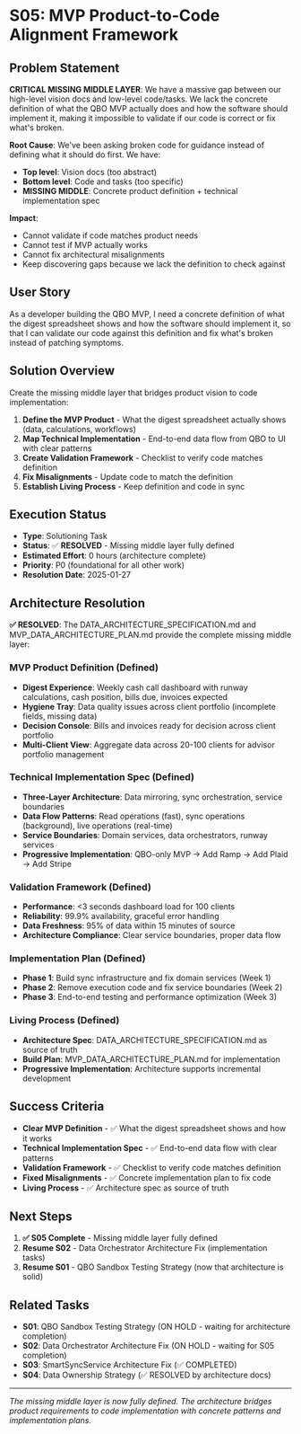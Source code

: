 # S05: MVP Product-to-Code Alignment Framework

## Problem Statement
**CRITICAL MISSING MIDDLE LAYER**: We have a massive gap between our high-level vision docs and low-level code/tasks. We lack the concrete definition of what the QBO MVP actually does and how the software should implement it, making it impossible to validate if our code is correct or fix what's broken.

**Root Cause**: We've been asking broken code for guidance instead of defining what it should do first. We have:
- **Top level**: Vision docs (too abstract)
- **Bottom level**: Code and tasks (too specific) 
- **MISSING MIDDLE**: Concrete product definition + technical implementation spec

**Impact**: 
- Cannot validate if code matches product needs
- Cannot test if MVP actually works
- Cannot fix architectural misalignments
- Keep discovering gaps because we lack the definition to check against

## User Story
As a developer building the QBO MVP, I need a concrete definition of what the digest spreadsheet shows and how the software should implement it, so that I can validate our code against this definition and fix what's broken instead of patching symptoms.

## Solution Overview
Create the missing middle layer that bridges product vision to code implementation:

1. **Define the MVP Product** - What the digest spreadsheet actually shows (data, calculations, workflows)
2. **Map Technical Implementation** - End-to-end data flow from QBO to UI with clear patterns
3. **Create Validation Framework** - Checklist to verify code matches definition
4. **Fix Misalignments** - Update code to match the definition
5. **Establish Living Process** - Keep definition and code in sync

## Execution Status
- **Type**: Solutioning Task
- **Status**: ✅ **RESOLVED** - Missing middle layer fully defined
- **Estimated Effort**: 0 hours (architecture complete)
- **Priority**: P0 (foundational for all other work)
- **Resolution Date**: 2025-01-27

## Architecture Resolution
**✅ RESOLVED**: The DATA_ARCHITECTURE_SPECIFICATION.md and MVP_DATA_ARCHITECTURE_PLAN.md provide the complete missing middle layer:

### **MVP Product Definition (Defined)**
- **Digest Experience**: Weekly cash call dashboard with runway calculations, cash position, bills due, invoices expected
- **Hygiene Tray**: Data quality issues across client portfolio (incomplete fields, missing data)
- **Decision Console**: Bills and invoices ready for decision across client portfolio
- **Multi-Client View**: Aggregate data across 20-100 clients for advisor portfolio management

### **Technical Implementation Spec (Defined)**
- **Three-Layer Architecture**: Data mirroring, sync orchestration, service boundaries
- **Data Flow Patterns**: Read operations (fast), sync operations (background), live operations (real-time)
- **Service Boundaries**: Domain services, data orchestrators, runway services
- **Progressive Implementation**: QBO-only MVP → Add Ramp → Add Plaid → Add Stripe

### **Validation Framework (Defined)**
- **Performance**: <3 seconds dashboard load for 100 clients
- **Reliability**: 99.9% availability, graceful error handling
- **Data Freshness**: 95% of data within 15 minutes of source
- **Architecture Compliance**: Clear service boundaries, proper data flow

### **Implementation Plan (Defined)**
- **Phase 1**: Build sync infrastructure and fix domain services (Week 1)
- **Phase 2**: Remove execution code and fix service boundaries (Week 2)
- **Phase 3**: End-to-end testing and performance optimization (Week 3)

### **Living Process (Defined)**
- **Architecture Spec**: DATA_ARCHITECTURE_SPECIFICATION.md as source of truth
- **Build Plan**: MVP_DATA_ARCHITECTURE_PLAN.md for implementation
- **Progressive Implementation**: Architecture supports incremental development

## Success Criteria
- **Clear MVP Definition** - ✅ What the digest spreadsheet shows and how it works
- **Technical Implementation Spec** - ✅ End-to-end data flow with clear patterns
- **Validation Framework** - ✅ Checklist to verify code matches definition
- **Fixed Misalignments** - ✅ Concrete implementation plan to fix code
- **Living Process** - ✅ Architecture spec as source of truth

## Next Steps
1. **✅ S05 Complete** - Missing middle layer fully defined
2. **Resume S02** - Data Orchestrator Architecture Fix (implementation tasks)
3. **Resume S01** - QBO Sandbox Testing Strategy (now that architecture is solid)

## Related Tasks
- **S01**: QBO Sandbox Testing Strategy (ON HOLD - waiting for architecture completion)
- **S02**: Data Orchestrator Architecture Fix (ON HOLD - waiting for S05 completion)
- **S03**: SmartSyncService Architecture Fix (✅ COMPLETED)
- **S04**: Data Ownership Strategy (✅ RESOLVED by architecture docs)

---

*The missing middle layer is now fully defined. The architecture bridges product requirements to code implementation with concrete patterns and implementation plans.*